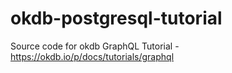 # okdb-postgresql-tutorial
Source code for okdb GraphQL Tutorial - https://okdb.io/p/docs/tutorials/graphql
